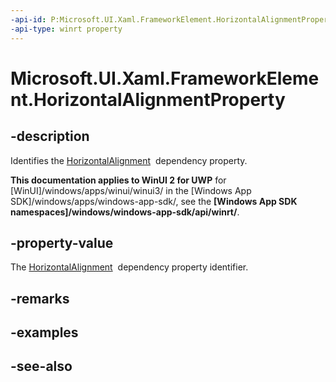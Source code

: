 ```yaml
---
-api-id: P:Microsoft.UI.Xaml.FrameworkElement.HorizontalAlignmentProperty
-api-type: winrt property
---
```


<!-- Property syntax
public Windows.UI.Xaml.DependencyProperty HorizontalAlignmentProperty { get; }
-->

# Microsoft.UI.Xaml.FrameworkElement.HorizontalAlignmentProperty

## -description
Identifies the [HorizontalAlignment](frameworkelement_horizontalalignment.md)  dependency property.

**This documentation applies to WinUI 2 for UWP** for [WinUI]/windows/apps/winui/winui3/ in the [Windows App SDK]/windows/apps/windows-app-sdk/, see the **[Windows App SDK namespaces]/windows/windows-app-sdk/api/winrt/**.

## -property-value
The [HorizontalAlignment](frameworkelement_horizontalalignment.md)  dependency property identifier.

## -remarks

## -examples

## -see-also
